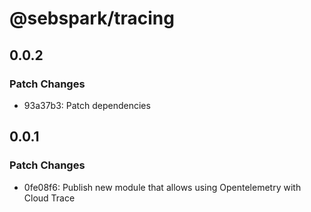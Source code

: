 # @sebspark/tracing

## 0.0.2

### Patch Changes

- 93a37b3: Patch dependencies

## 0.0.1

### Patch Changes

- 0fe08f6: Publish new module that allows using Opentelemetry with Cloud Trace
